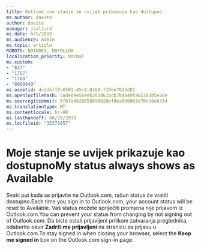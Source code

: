 ```yaml
---
title: Outlook.com stanje se uvijek prikazuje kao dostupno
ms.author: daeite
author: daeite
manager: joallard
ms.date: 6/5/2019
ms.audience: Admin
ms.topic: article
ROBOTS: NOINDEX, NOFOLLOW
localization_priority: Normal
ms.custom:
- "817"
- "1767"
- "1768"
- "8000049"
ms.assetid: dcddbff8-6501-45c2-8169-f18de7613d81
ms.openlocfilehash: 5ade09e56eeb283d61bcb7b4b49fa65103b5e26e
ms.sourcegitcommit: 5fb7a4b28859690020efdea630d03e70cc0e6334
ms.translationtype: MT
ms.contentlocale: hr-HR
ms.lasthandoff: 06/28/2019
ms.locfileid: "35371857"
---
```

# <a name="my-status-always-shows-as-available"></a><span data-ttu-id="8bd79-102">Moje stanje se uvijek prikazuje kao dostupno</span><span class="sxs-lookup"><span data-stu-id="8bd79-102">My status always shows as Available</span></span>

<span data-ttu-id="8bd79-103">Svaki put kada se prijavite na Outlook.com, račun status će vratiti dostupno.</span><span class="sxs-lookup"><span data-stu-id="8bd79-103">Each time you sign in to Outlook.com, your account status will be reset to Available.</span></span> <span data-ttu-id="8bd79-104">Vaš status možete spriječiti promjena nije prijavom iz Outlook.com.</span><span class="sxs-lookup"><span data-stu-id="8bd79-104">You can prevent your status from changing by not signing out of Outlook.com.</span></span> <span data-ttu-id="8bd79-105">Da biste ostali prijavljeni prilikom zatvaranja preglednika, odaberite okvir **Zadrži me prijavljeni** na stranicu za prijavu u Outlook.com.</span><span class="sxs-lookup"><span data-stu-id="8bd79-105">To stay signed in when closing your browser, select the **Keep me signed in** box on the Outlook.com sign-in page.</span></span>
